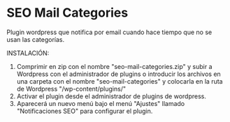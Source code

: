 # SEO Mail Categories
Plugin wordpress que notifica por email cuando hace tiempo que no se usan las categorías.

INSTALACIÓN:
1. Comprimir en zip con el nombre "seo-mail-categories.zip" y subir a Wordpress con el administrador de plugins o introducir los archivos en una carpeta con el nombre "seo-mail-categories" y colocarla en la ruta de Wordpress "/wp-content/plugins/"
2. Activar el plugin desde el administrador de plugins de wordpress.
3. Aparecerá un nuevo menú bajo el menú "Ajustes" llamado "Notificaciones SEO" para configurar el plugin.
